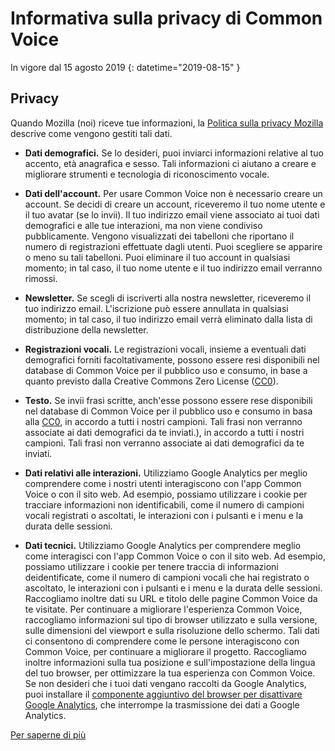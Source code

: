 # Informativa sulla privacy di Common Voice 

In vigore dal 15 agosto 2019 {: datetime="2019-08-15" }

## Privacy

Quando Mozilla (noi) riceve tue informazioni, la [Politica sulla privacy Mozilla](https://www.mozilla.org/privacy) descrive come vengono gestiti tali dati.

* **Dati demografici.** Se lo desideri, puoi inviarci informazioni relative al tuo accento, età anagrafica e sesso. Tali informazioni ci aiutano a creare e migliorare strumenti e tecnologia di riconoscimento vocale.

* **Dati dell'account.** Per usare Common Voice non è necessario creare un account. Se decidi di creare un account, riceveremo il tuo nome utente e il tuo avatar (se lo invii). Il tuo indirizzo email viene associato ai tuoi dati demografici e alle tue interazioni, ma non viene condiviso pubblicamente. Vengono visualizzati dei tabelloni che riportano il numero di registrazioni effettuate dagli utenti. Puoi scegliere se apparire o meno su tali tabelloni. Puoi eliminare il tuo account in qualsiasi momento; in tal caso, il tuo nome utente e il tuo indirizzo email verranno rimossi.

* **Newsletter.** Se scegli di iscriverti alla nostra newsletter, riceveremo il tuo indirizzo email. L'iscrizione può essere annullata in qualsiasi momento; in tal caso, il tuo indirizzo email verrà eliminato dalla lista di distribuzione della newsletter.

* **Registrazioni vocali.** Le registrazioni vocali, insieme a eventuali dati demografici forniti facoltativamente, possono essere resi disponibili nel database di Common Voice per il pubblico uso e consumo, in base a quanto previsto dalla Creative Commons Zero License ([CC0](https://creativecommons.org/publicdomain/zero/1.0/)).

* **Testo.** Se invii frasi scritte, anch'esse possono essere rese disponibili nel database di Common Voice per il pubblico uso e consumo in basa alla [CC0](https://creativecommons.org/publicdomain/zero/1.0/), in accordo a tutti i nostri campioni. Tali frasi non verranno associate ai dati demografici da te inviati.), in accordo a tutti i nostri campioni. Tali frasi non verranno associate ai dati demografici da te inviati.

* **Dati relativi alle interazioni.** Utilizziamo Google Analytics per meglio comprendere come i nostri utenti interagiscono con l'app Common Voice o con il sito web. Ad esempio, possiamo utilizzare i cookie per tracciare informazioni non identificabili, come il numero di campioni vocali registrati o ascoltati, le interazioni con i pulsanti e i menu e la durata delle sessioni.

* **Dati tecnici.** Utilizziamo Google Analytics per comprendere meglio come interagisci con l'app Common Voice o con il sito web. Ad esempio, possiamo utilizzare i cookie per tenere traccia di informazioni deidentificate, come il numero di campioni vocali che hai registrato o ascoltato, le interazioni con i pulsanti e i menu e la durata delle sessioni. Raccogliamo inoltre dati su URL e titolo delle pagine Common Voice da te visitate. Per continuare a migliorare l'esperienza Common Voice, raccogliamo informazioni sul tipo di browser utilizzato e sulla versione, sulle dimensioni del viewport e sulla risoluzione dello schermo. Tali dati ci consentono di comprendere come le persone interagiscono con Common Voice, per continuare a migliorare il progetto. Raccogliamo inoltre informazioni sulla tua posizione e sull'impostazione della lingua del tuo browser, per ottimizzare la tua esperienza con Common Voice. Se non desideri che i tuoi dati vengano raccolti da Google Analytics, puoi installare il [componente aggiuntivo del browser per disattivare Google Analytics](https://tools.google.com/dlpage/gaoptout), che interrompe la trasmissione dei dati a Google Analytics. 

[Per saperne di più](https://github.com/common-voice/common-voice/blob/main/docs/data_dictionary.md)

